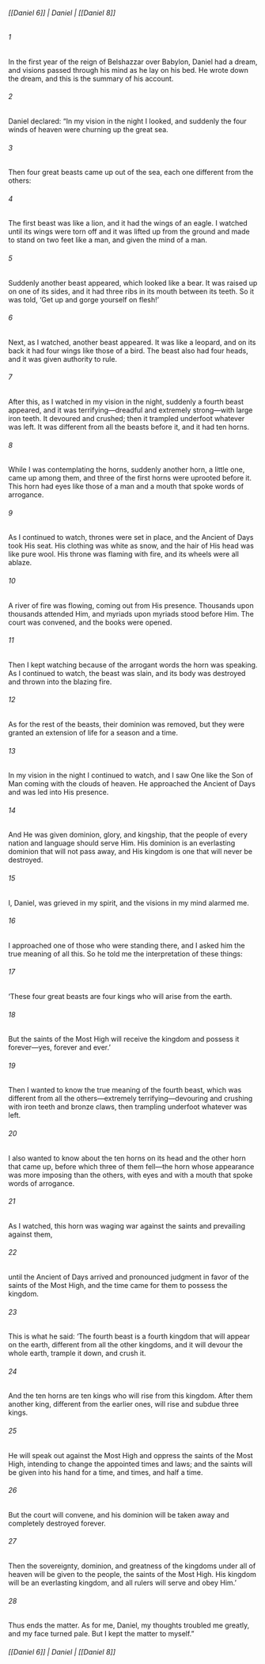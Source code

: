 ###### [[Daniel 6]] | Daniel | [[Daniel 8]]

###### 1
In the first year of the reign of Belshazzar over Babylon, Daniel had a dream, and visions passed through his mind as he lay on his bed. He wrote down the dream, and this is the summary of his account.
###### 2
Daniel declared: “In my vision in the night I looked, and suddenly the four winds of heaven were churning up the great sea.
###### 3
Then four great beasts came up out of the sea, each one different from the others:
###### 4
The first beast was like a lion, and it had the wings of an eagle. I watched until its wings were torn off and it was lifted up from the ground and made to stand on two feet like a man, and given the mind of a man.
###### 5
Suddenly another beast appeared, which looked like a bear. It was raised up on one of its sides, and it had three ribs in its mouth between its teeth. So it was told, ‘Get up and gorge yourself on flesh!’
###### 6
Next, as I watched, another beast appeared. It was like a leopard, and on its back it had four wings like those of a bird. The beast also had four heads, and it was given authority to rule.
###### 7
After this, as I watched in my vision in the night, suddenly a fourth beast appeared, and it was terrifying—dreadful and extremely strong—with large iron teeth. It devoured and crushed; then it trampled underfoot whatever was left. It was different from all the beasts before it, and it had ten horns.
###### 8
While I was contemplating the horns, suddenly another horn, a little one, came up among them, and three of the first horns were uprooted before it. This horn had eyes like those of a man and a mouth that spoke words of arrogance.
###### 9
As I continued to watch, thrones were set in place, and the Ancient of Days took His seat. His clothing was white as snow, and the hair of His head was like pure wool. His throne was flaming with fire, and its wheels were all ablaze.
###### 10
A river of fire was flowing, coming out from His presence. Thousands upon thousands attended Him, and myriads upon myriads stood before Him. The court was convened, and the books were opened.
###### 11
Then I kept watching because of the arrogant words the horn was speaking. As I continued to watch, the beast was slain, and its body was destroyed and thrown into the blazing fire.
###### 12
As for the rest of the beasts, their dominion was removed, but they were granted an extension of life for a season and a time.
###### 13
In my vision in the night I continued to watch, and I saw One like the Son of Man coming with the clouds of heaven. He approached the Ancient of Days and was led into His presence.
###### 14
And He was given dominion, glory, and kingship, that the people of every nation and language should serve Him. His dominion is an everlasting dominion that will not pass away, and His kingdom is one that will never be destroyed.
###### 15
I, Daniel, was grieved in my spirit, and the visions in my mind alarmed me.
###### 16
I approached one of those who were standing there, and I asked him the true meaning of all this. So he told me the interpretation of these things:
###### 17
‘These four great beasts are four kings who will arise from the earth.
###### 18
But the saints of the Most High will receive the kingdom and possess it forever—yes, forever and ever.’
###### 19
Then I wanted to know the true meaning of the fourth beast, which was different from all the others—extremely terrifying—devouring and crushing with iron teeth and bronze claws, then trampling underfoot whatever was left.
###### 20
I also wanted to know about the ten horns on its head and the other horn that came up, before which three of them fell—the horn whose appearance was more imposing than the others, with eyes and with a mouth that spoke words of arrogance.
###### 21
As I watched, this horn was waging war against the saints and prevailing against them,
###### 22
until the Ancient of Days arrived and pronounced judgment in favor of the saints of the Most High, and the time came for them to possess the kingdom.
###### 23
This is what he said: ‘The fourth beast is a fourth kingdom that will appear on the earth, different from all the other kingdoms, and it will devour the whole earth, trample it down, and crush it.
###### 24
And the ten horns are ten kings who will rise from this kingdom. After them another king, different from the earlier ones, will rise and subdue three kings.
###### 25
He will speak out against the Most High and oppress the saints of the Most High, intending to change the appointed times and laws; and the saints will be given into his hand for a time, and times, and half a time.
###### 26
But the court will convene, and his dominion will be taken away and completely destroyed forever.
###### 27
Then the sovereignty, dominion, and greatness of the kingdoms under all of heaven will be given to the people, the saints of the Most High. His kingdom will be an everlasting kingdom, and all rulers will serve and obey Him.’
###### 28
Thus ends the matter. As for me, Daniel, my thoughts troubled me greatly, and my face turned pale. But I kept the matter to myself.”

###### [[Daniel 6]] | Daniel | [[Daniel 8]]
